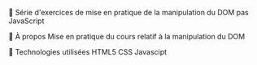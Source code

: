 🎯 Série d'exercices de mise en pratique de la manipulation du DOM pas JavaScript

🧠 À propos
    Mise en pratique du cours relatif à la manipulation du DOM

🧰 Technologies utilisées
    HTML5 CSS Javascipt
